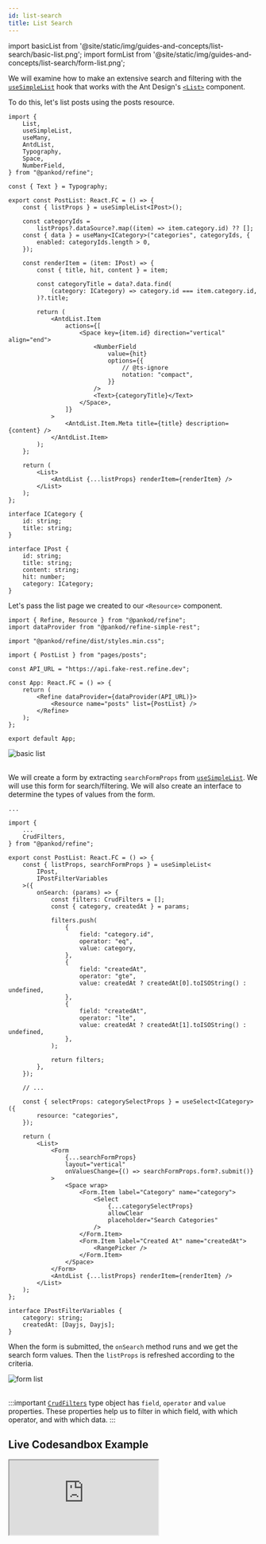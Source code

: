 ```yaml
---
id: list-search
title: List Search
---
```


import basicList from '@site/static/img/guides-and-concepts/list-search/basic-list.png';
import formList from '@site/static/img/guides-and-concepts/list-search/form-list.png';

We will examine how to make an extensive search and filtering with the [`useSimpleList`](../../api-references/hooks/show/useSimpleList.md) hook that works with the Ant Design's [`<List>`](https://ant.design/components/list) component.

To do this, let's list posts using the posts resource.

```tsx twoslash title="pages/posts/list.tsx" {2-3, 13, 50}
import {
    List,
    useSimpleList,
    useMany,
    AntdList,
    Typography,
    Space,
    NumberField,
} from "@pankod/refine";

const { Text } = Typography;

export const PostList: React.FC = () => {
    const { listProps } = useSimpleList<IPost>();

    const categoryIds =
        listProps?.dataSource?.map((item) => item.category.id) ?? [];
    const { data } = useMany<ICategory>("categories", categoryIds, {
        enabled: categoryIds.length > 0,
    });

    const renderItem = (item: IPost) => {
        const { title, hit, content } = item;

        const categoryTitle = data?.data.find(
            (category: ICategory) => category.id === item.category.id,
        )?.title;

        return (
            <AntdList.Item
                actions={[
                    <Space key={item.id} direction="vertical" align="end">
                        <NumberField
                            value={hit}
                            options={{
                                // @ts-ignore
                                notation: "compact",
                            }}
                        />
                        <Text>{categoryTitle}</Text>
                    </Space>,
                ]}
            >
                <AntdList.Item.Meta title={title} description={content} />
            </AntdList.Item>
        );
    };

    return (
        <List>
            <AntdList {...listProps} renderItem={renderItem} />
        </List>
    );
};

interface ICategory {
    id: string;
    title: string;
}

interface IPost {
    id: string;
    title: string;
    content: string;
    hit: number;
    category: ICategory;
}
```

Let's pass the list page we created to our `<Resource>` component.

```tsx {5, 12}
import { Refine, Resource } from "@pankod/refine";
import dataProvider from "@pankod/refine-simple-rest";

import "@pankod/refine/dist/styles.min.css";

import { PostList } from "pages/posts";

const API_URL = "https://api.fake-rest.refine.dev";

const App: React.FC = () => {
    return (
        <Refine dataProvider={dataProvider(API_URL)}>
            <Resource name="posts" list={PostList} />
        </Refine>
    );
};

export default App;
```
<div class="img-container">
    <div class="window">
        <div class="control red"></div>
        <div class="control orange"></div>
        <div class="control green"></div>
    </div>
    <img src={basicList} alt="basic list" />
</div>
<br />

We will create a form by extracting `searchFormProps` from [`useSimpleList`](../../api-references/hooks/show/useSimpleList.md). We will use this form for search/filtering. We will also create an interface to determine the types of values from the form.

```tsx title="pages/posts/list.tsx" {4, 12-35, 39-42, 46-63}
...

import {
    ...
    CrudFilters,
} from "@pankod/refine";

export const PostList: React.FC = () => {
    const { listProps, searchFormProps } = useSimpleList<
        IPost,
        IPostFilterVariables
    >({
        onSearch: (params) => {
            const filters: CrudFilters = [];
            const { category, createdAt } = params;

            filters.push(
                {
                    field: "category.id",
                    operator: "eq",
                    value: category,
                },
                {
                    field: "createdAt",
                    operator: "gte",
                    value: createdAt ? createdAt[0].toISOString() : undefined,
                },
                {
                    field: "createdAt",
                    operator: "lte",
                    value: createdAt ? createdAt[1].toISOString() : undefined,
                },
            );

            return filters;
        },
    });

    // ...

    const { selectProps: categorySelectProps } = useSelect<ICategory>({
        resource: "categories",
    });

    return (
        <List>
            <Form
                {...searchFormProps}
                layout="vertical"
                onValuesChange={() => searchFormProps.form?.submit()}
            >
                <Space wrap>
                    <Form.Item label="Category" name="category">
                        <Select
                            {...categorySelectProps}
                            allowClear
                            placeholder="Search Categories"
                        />
                    </Form.Item>
                    <Form.Item label="Created At" name="createdAt">
                        <RangePicker />
                    </Form.Item>
                </Space>
            </Form>
            <AntdList {...listProps} renderItem={renderItem} />
        </List>
    );
};

interface IPostFilterVariables {
    category: string;
    createdAt: [Dayjs, Dayjs];
}
```

When the form is submitted, the `onSearch` method runs and we get the search form values. Then the `listProps` is refreshed according to the criteria.


<div class="img-container">
    <div class="window">
        <div class="control red"></div>
        <div class="control orange"></div>
        <div class="control green"></div>
    </div>
    <img src={formList} alt="form list" />
</div>

<br />

:::important
[`CrudFilters`](../../api-references/interfaces.md#crudfilters) type object has `field`, `operator` and `value` properties. These properties help us to filter in which field, with which operator, and with which data.
:::

## Live Codesandbox Example

<iframe src="https://codesandbox.io/embed/refine-use-simple-list-example-vcq4d?autoresize=1&fontsize=14&module=%2Fsrc%2Fpages%2Fposts%2Flist.tsx&theme=dark&view=preview"
    style={{width: "100%", height:"80vh", border: "0px", borderRadius: "8px", overflow:"hidden"}}
    title="refine-use-simple-list-example"
    allow="accelerometer; ambient-light-sensor; camera; encrypted-media; geolocation; gyroscope; hid; microphone; midi; payment; usb; vr; xr-spatial-tracking"
    sandbox="allow-forms allow-modals allow-popups allow-presentation allow-same-origin allow-scripts"
></iframe>